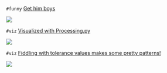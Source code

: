 
`#funny` [Get him boys](https://www.reddit.com/r/adventofcode/comments/kb2vcw/get_him_boys/)

[![](https://i.redd.it/wer0eeg69k461.jpg)](https://www.reddit.com/r/adventofcode/comments/kb2vcw/get_him_boys/)

`#viz` [Visualized with Processing.py](https://www.reddit.com/r/adventofcode/comments/kb3tgx/2020_day_11_visualized_with_processingpy/)

[![](https://i.imgur.com/UcwM8lFh.jpg)](https://www.reddit.com/r/adventofcode/comments/kb3tgx/2020_day_11_visualized_with_processingpy/)

`#viz` [Fiddling with tolerance values makes some pretty patterns!](https://www.reddit.com/r/adventofcode/comments/kb5npj/2020_day_11_fiddling_with_tolerance_values_makes/)

[![](https://i.imgur.com/MEHX4dQh.jpg)](https://www.reddit.com/r/adventofcode/comments/kb5npj/2020_day_11_fiddling_with_tolerance_values_makes/)
